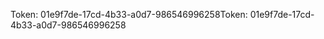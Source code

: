 <span data-ttu-id="3f0d2-101">Token: 01e9f7de-17cd-4b33-a0d7-986546996258</span><span class="sxs-lookup"><span data-stu-id="3f0d2-101">Token: 01e9f7de-17cd-4b33-a0d7-986546996258</span></span>